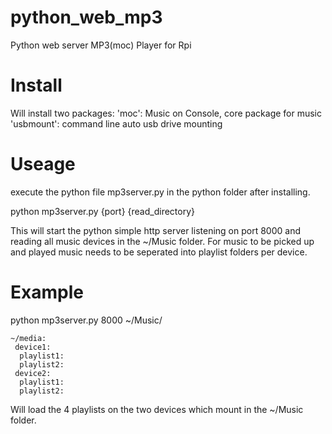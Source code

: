 python_web_mp3
========
Python web server MP3(moc) Player for Rpi

Install
=======
Will install two packages:
'moc': Music on Console, core package for music
'usbmount': command line auto usb drive mounting

Useage
======
execute the python file mp3server.py in the python folder after installing.

python mp3server.py {port} {read_directory}

This will start the python simple http server listening on port 8000 and reading all music devices in the ~/Music folder. For music to be picked up and played music needs to be seperated into playlist folders per device.

Example
======
python mp3server.py 8000 ~/Music/
```
~/media:
 device1:
  playlist1:
  playlist2:
 device2:
  playlist1:
  playlist2:			
```
Will load the 4 playlists on the two devices which mount in the ~/Music folder.


